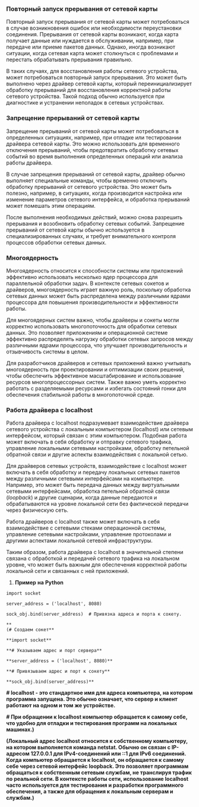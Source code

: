 ### Повторный запуск прерывания от сетевой карты
Повторный запуск прерывания от сетевой карты может потребоваться в случае возникновения ошибок или необходимости переустановки соединения. Прерывания от сетевой карты возникают, когда карта получает данные или нуждается в обслуживании, например, при передаче или приеме пакетов данных. Однако, иногда возникают ситуации, когда сетевая карта может столкнуться с проблемами и перестать обрабатывать прерывания правильно.

В таких случаях, для восстановления работы сетевого устройства, может потребоваться повторный запуск прерывания. Это может быть выполнено через драйвер сетевой карты, который переинициализирует обработку прерываний для восстановления корректной работы сетевого устройства. Такой подход обычно используется при диагностике и устранении неполадок в сетевых устройствах.  
  
### Запрещение прерываний от сетевой карты
Запрещение прерываний от сетевой карты может потребоваться в определенных ситуациях, например, при отладке или тестировании драйвера сетевой карты. Это можно использовать для временного отключения прерываний, чтобы предотвратить обработку сетевых событий во время выполнения определенных операций или анализа работы драйвера.

В случае запрещения прерываний от сетевой карты, драйвер обычно выполняет специальные команды, чтобы временно отключить обработку прерываний от сетевого устройства. Это может быть полезно, например, в ситуациях, когда производится настройка или изменение параметров сетевого интерфейса, и обработка прерываний может помешать этим операциям.

После выполнения необходимых действий, можно снова разрешить прерывания и возобновить обработку сетевых событий. Запрещение прерываний от сетевой карты обычно используется в специализированных случаях, и требует внимательного контроля процессов обработки сетевых данных.

### Многоядерность
Многоядерность относится к способности системы или приложений эффективно использовать несколько ядер процессора для параллельной обработки задач. В контексте сетевых сокетов и драйверов, многоядерность играет важную роль, поскольку обработка сетевых данных может быть распределена между различными ядрами процессора для повышения производительности и эффективности работы.

Для многоядерных систем важно, чтобы драйверы и сокеты могли корректно использовать многопоточность для обработки сетевых данных. Это позволяет приложениям и операционной системе эффективно распределять нагрузку обработки сетевых запросов между различными ядрами процессора, что улучшает производительность и отзывчивость системы в целом.

Для разработчиков драйверов и сетевых приложений важно учитывать многоядерность при проектировании и оптимизации своих решений, чтобы обеспечить эффективное масштабирование и использование ресурсов многопроцессорных систем. Также важно уметь корректно работать с разделяемыми ресурсами и избегать состояний гонки для обеспечения стабильной работы в многопоточной среде.

### Работа драйвера с localhost
Работа драйвера с localhost подразумевает взаимодействие драйвера сетевого устройства с локальным компьютером (localhost) или сетевым интерфейсом, который связан с этим компьютером. Подобная работа может включать в себя обработку и отправку сетевого трафика, управление локальными сетевыми настройками, обработку петельной обратной связи и другие аспекты взаимодействия с локальной сетью.

Для драйверов сетевых устройств, взаимодействие с localhost может включать в себя обработку и передачу локальных сетевых пакетов между различными сетевыми интерфейсами на компьютере. Например, это может быть передача данных между виртуальными сетевыми интерфейсами, обработка петельной обратной связи (*loopback*) и другие сценарии, когда данные передаются и обрабатываются на уровне локальной сети без фактической передачи через физическую сеть.

Работа драйверов с localhost также может включать в себя взаимодействие с сетевыми стеками операционной системы, управление сетевыми настройками, управление протоколами и другими аспектами локальной сетевой инфраструктуры.

Таким образом, работа драйвера с localhost в значительной степени связана с обработкой и передачей сетевого трафика на локальном уровне, что может быть важным для обеспечения корректной работы локальной сети и связанных с ней приложений.

1) **Пример** **на** **Python**
```
import socket

server_address = ('localhost', 8080)

sock_obj.bind(server_address)  # Привязка адреса и порта к сокету.

**  
(# Создаем сокет**

**import socket**

**# Указываем адрес и порт сервера**

**server_address = ('localhost', 8080)**

**# Привязываем адрес и порт к сокету**

**sock_obj.bind(server_address)**
```

**# localhost - это стандартное имя для адреса компьютера, на котором программа запущена. Это обычно означает, что сервер и клиент работают на одном и том же устройстве.**

**# При обращении к localhost компьютер обращается к самому себе, что удобно для отладки и тестирования программ на локальных машинах.)**



**(Локальный адрес localhost относится к собственному компьютеру, на котором выполняется команда netstat. Обычно он связан с IP-адресом 127.0.0.1 для IPv4-соединений или ::1 для IPv6 соединений. Когда компьютер обращается к localhost, он обращается к самому себе через сетевой интерфейс loopback. Это позволяет программам обращаться к собственным сетевым службам, не транслируя трафик по реальной сети. В контексте работы сети, использование localhost часто используется для тестирования и разработки программного обеспечения, а также для обращения к локальным серверам и службам.)**